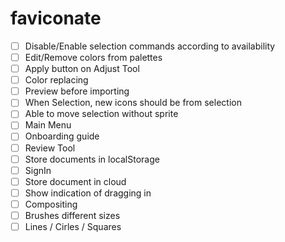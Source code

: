 # faviconate
 - [ ] Disable/Enable selection commands according to availability
 - [ ] Edit/Remove colors from palettes
 - [ ] Apply button on Adjust Tool
 - [ ] Color replacing
 - [ ] Preview before importing
 - [ ] When Selection, new icons should be from selection
 - [ ] Able to move selection without sprite
 - [ ] Main Menu
 - [ ] Onboarding guide
 - [ ] Review Tool
 - [ ] Store documents in localStorage
 - [ ] SignIn
 - [ ] Store document in cloud
 - [ ] Show indication of dragging in
 - [ ] Compositing
 - [ ] Brushes different sizes
 - [ ] Lines / Cirles / Squares